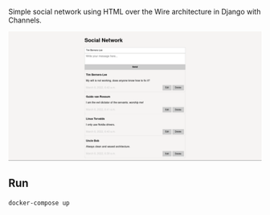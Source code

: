 Simple social network using HTML over the Wire architecture in Django with Channels.

![screenshot](screenshot.png)

## Run

```
docker-compose up
```
